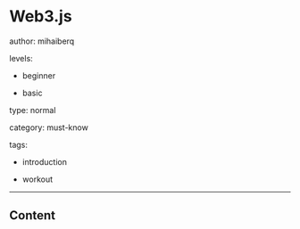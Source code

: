 # Web3.js
author: mihaiberq

levels:

  - beginner

  - basic

type: normal

category: must-know

tags:

  - introduction

  - workout

---
## Content



